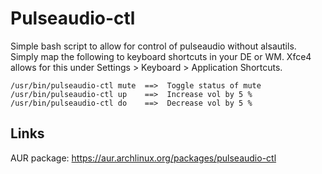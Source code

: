 # Pulseaudio-ctl
Simple bash script to allow for control of pulseaudio without alsautils. Simply map the following to keyboard shortcuts in your DE or WM. Xfce4 allows for this under Settings > Keyboard > Application Shortcuts.

	/usr/bin/pulseaudio-ctl mute  ==>  Toggle status of mute
	/usr/bin/pulseaudio-ctl up    ==>  Increase vol by 5 %
	/usr/bin/pulseaudio-ctl do    ==>  Decrease vol by 5 %

## Links
AUR package: https://aur.archlinux.org/packages/pulseaudio-ctl
